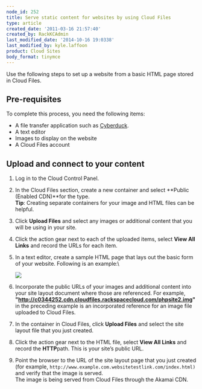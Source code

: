 ```yaml
---
node_id: 252
title: Serve static content for websites by using Cloud Files
type: article
created_date: '2011-03-16 21:57:40'
created_by: RackKCAdmin
last_modified_date: '2014-10-16 19:0338'
last_modified_by: kyle.laffoon
product: Cloud Sites
body_format: tinymce
---
```


Use the following steps to set up a website from a basic HTML page
stored in Cloud Files.

Pre-requisites
--------------

To complete this process, you need the following items:

-   A file transfer application such as
    [Cyberduck](http://www.rackspace.com/knowledge_center/article/configuring-rackspace-cloud-files-with-cyberduck).
-   A text editor
-   Images to display on the website
-   A Cloud Files account

Upload and connect to your content
----------------------------------

1.  Log in to the Cloud Control Panel.
2.  In the Cloud Files section, create a new container and select
    **Public (Enabled CDN)**for the type.\
     **Tip**: Creating separate containers for your image and HTML files
    can be helpful.
3.  Click **Upload Files** and select any images or additional content
    that you will be using in your site.
4.  Click the action gear next to each of the uploaded items, select
    **View All Links** and record  the URLs for each item.
5.  In a text editor, create a sample HTML page that lays out the basic
    form of your website. Following is an example:\

    ![](/knowledge_center/sites/default/files/field/image/sitelayoutpage_0.png)
6.  Incorporate the public URLs of your images and additional content
    into your site layout document where those are referenced. For
    example,
    **"http://c0344252.cdn.cloudfiles.rackspacecloud.com/phpsite2.img"**
    in the preceding example is an incorporated reference for an image
    file uploaded to Cloud Files.
7.  In the container in Cloud Files, click **Upload Files** and select
    the site layout file that you just created.
8.  Click the action gear next to the HTML file, select **View All
    Links** and record the **HTTP**path. This is your site&rsquo;s public URL.
9.  Point the browser to the URL of the site layout page that you just
    created (for example,
    `http://www.example.com.websitetestlink.com/index.html)`  and verify
    that the image is served.\
     The image is being served from Cloud Files through the Akamai CDN.



